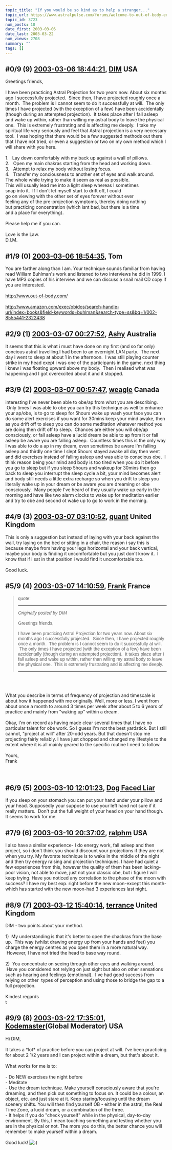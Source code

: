 ```yaml
---
topic_title: "If you would be so kind as to help a stranger..."
topic_url: https://www.astralpulse.com/forums/welcome-to-out-of-body-experiences!/if-you-would-be-so-kind-as-to-help-a-stranger
topic_id: 3723
num_posts: 10
date_first: 2003-03-06
date_last: 2003-03-22
num_views: 2708
summary: ""
tags: []
---
```


## \#0/9 (9) [2003-03-06 18:44:21](https://www.astralpulse.com/forums/index.php?msg=119441), [DIM](https://www.astralpulse.com/forums/profile/?u=1968) USA ##
<section>
Greetings friends,
<br>
<br>
I have been practicing Astral Projection for two years now. About six months ago I successfully projected.  Since then, I have projected roughly once a month.  The problem is I cannot seem to do it successfully at will.  The only times I have projected (with the exception of a few) have been accidentally (though during an attempted projection).  It takes place after I fall asleep and wake up within, rather than willing my astral body to leave the physical one.  This is extremely frustrating and is affecting me deeply.  I take my spiritual life very seriously and feel that Astral projection is a very necessary tool.  I was hoping that there would be a few suggested methods out there that I have not tried, or even a suggestion or two on my own method which I will share with you here.
<br>
<br>
1.   Lay down comfortably with my back up against a wall of pillows.
<br>
2.   Open my main chakras starting from the head and working down.
<br>
3.   Attempt to relax my body without losing focus.
<br>
4.   Transfer my conciousness to another set of eyes and walk around.
<br>
The whole while trying to make it seem as real as possible.
<br>
This will usually lead me into a light sleep whereas I sometimes
<br>
snap into it.  If I don't let myself start to drift off, I could
<br>
go on viewing with the other set of eyes forever without ever
<br>
feeling any of the pre-projection symptoms, thereby doing nothing
<br>
but practicing concentration (which isnt bad, but there is a time
<br>
and a place for everything).
<br>
<br>
Please help me if you can.
<br>
<br>
Love is the Law.
<br>
D.I.M.
</section>

## \#1/9 (0) [2003-03-06 18:54:35](https://www.astralpulse.com/forums/index.php?msg=24590), Tom  ##
<section>
You are farther along than I am. Your technique sounds familiar from having read William Buhlman's work and listened to two interviews he did in 1999. I have MP3 copies of his interview and we can discuss a snail mail CD copy if you are interested.
<br>
<br>
<a class="bbc_link" href="http://www.out-of-body.com/" rel="noopener" target="_blank">
 http://www.out-of-body.com/
</a>
<br>
<br>
<a class="bbc_link" href="http://www.amazon.com/exec/obidos/search-handle-url/index=books&amp;field-keywords=buhlman&amp;search-type=ss&amp;bq=1/002-8555441-2322438" rel="noopener" target="_blank">
 http://www.amazon.com/exec/obidos/search-handle-url/index=books&amp;field-keywords=buhlman&amp;search-type=ss&amp;bq=1/002-8555441-2322438
</a>
<br>
</section>

## \#2/9 (1) [2003-03-07 00:27:52](https://www.astralpulse.com/forums/index.php?msg=24610), [Ashy](https://www.astralpulse.com/forums/profile/?u=1423) Australia ##
<section>
It seems that this is what i must have done on my first (and so far only) concious astral travelling.I had been to an overnight LAN party.  The next day i went to sleep at about 1 in the afternoon.  I was still playing counter strike in my head exept i was one of the participants in the game. next thing i knew i was floating upward above my body.  Then i realised what was happening and I got overexcited about it and it stopped.
</section>

## \#3/9 (2) [2003-03-07 00:57:47](https://www.astralpulse.com/forums/index.php?msg=24611), [weagle](https://www.astralpulse.com/forums/profile/?u=538) Canada ##
<section>
interesting I've never been able to obe/ap from what you are describing.  Only times I was able to obe you can try this technique as well to enhance your ap/obe, is to go to sleep for 5hours wake up wash your face you can do some alert exercises if you want for 30mins keep your mind awake, then as you drift off to sleep you can do some meditation whatever method you are doing then drift off to sleep.  Chances are either you will obe/ap consciously, or fall asleep have a lucid dream be able to ap from it or fall asleep be aware you are falling asleep.  Countless times this is the only way I was able to do a ap in my dream, even sometimes be aware I'm falling asleep and thirdly one time I slept 5hours stayed awake all day then went and did exercises instead of falling asleep and was able to conscious obe.  I think reason being your mind and body is too tired when you do it before you go to sleep but if you sleep 5hours and wakeup for 30mins then go back to sleep you interrupt the sleep cycle a bit, your mind becomes alert and body still needs a little extra recharge so when you drift to sleep you literally wake up in your dream or be aware you are dreaming or obe consciously.  Many people I've heard of they usually wake up early in the morning and have like two alarm clocks to wake up for meditation earlier and try to obe and second ot wake up to go to work in the morning.
<br>
</section>

## \#4/9 (3) [2003-03-07 03:10:52](https://www.astralpulse.com/forums/index.php?msg=24625), [quant](https://www.astralpulse.com/forums/profile/?u=642) United Kingdom ##
<section>
This is only a suggestion but instead of laying with your back against the wall, try laying on the bed or sitting in a chair, the reason i say this is because maybe from having your legs horizontal and your back vertical, maybe your body is finding it uncomfortable but you just don't know it.  I know that if i sat in that position i would find it uncomfortable too.
<br>
<br>
Good luck.
</section>

## \#5/9 (4) [2003-03-07 14:10:59](https://www.astralpulse.com/forums/index.php?msg=24658), [Frank](https://www.astralpulse.com/forums/profile/?u=359) France ##
<section>
<blockquote id='"quote"'>
 <font face='"Arial"' id='"quote"' size='"1"'>
  quote:
  <hr height='"1"' id='"quote"' noshade=""/>
  <i>
   Originally posted by DIM
  </i>
  <br>
  <br>
  Greetings friends,
  <br>
  <br>
  I have been practicing Astral Projection for two years now. About six months ago I successfully projected.  Since then, I have projected roughly once a month.  The problem is I cannot seem to do it successfully at will.  The only times I have projected (with the exception of a few) have been accidentally (though during an attempted projection).  It takes place after I fall asleep and wake up within, rather than willing my astral body to leave the physical one.  This is extremely frustrating and is affecting me deeply.
  <hr height='"1"' id='"quote"' noshade=""/>
 </font>
</blockquote>
<br>
<br>
<br>
What you describe in terms of frequency of projection and timescale is about how it happened with me originally. Well, more or less. I went from about once a month to around 3 times per week after about 5 to 6 years of practice and mainly from "waking up" within a dream.
<br>
<br>
Okay, I'm on record as having made clear several times that I have no particular talent for obe work. So I guess I'm not the best yardstick. But I still cannot, "project at will" after 20-odd years. But that doesn't stop me projecting fairly reliably. I have just chopped and changed my lifestyle to the extent where it is all mainly geared to the specific routine I need to follow.
<br>
<br>
Yours,
<br>
Frank
<br>
<br>
<br>
</section>

## \#6/9 (5) [2003-03-10 12:01:23](https://www.astralpulse.com/forums/index.php?msg=24809), [Dog Faced Liar](https://www.astralpulse.com/forums/profile/?u=148)  ##
<section>
If you sleep on your stomach you can put your hand under your pillow and your head. Supposedly your suppose to use your left hand not sure if it really matters.  Don't put the full weight of your head on your hand though. It seems to work for me.
</section>

## \#7/9 (6) [2003-03-10 20:37:02](https://www.astralpulse.com/forums/index.php?msg=24876), [ralphm](https://www.astralpulse.com/forums/profile/?u=488) USA ##
<section>
I also have a similar experience- I do energy work, fall asleep and then project, so i don't think you should discount your projections if they are not when you try. My favorate technique is to wake in the middle of the night and then try energy raising and projection techniques. I have had quiet a few experiences from this, however the quality of them has been lacking-poor vision, not able to move, just not your classic obe, but i figure I will keep trying. Have you noticed any correlation to the phase of the moon with success? I have my best exp. right before the new moon-except this month- which has started with the new moon-had 3 experiences last night.
</section>

## \#8/9 (7) [2003-03-12 15:40:14](https://www.astralpulse.com/forums/index.php?msg=25009), [terrance](https://www.astralpulse.com/forums/profile/?u=1521) United Kingdom ##
<section>
DIM - two points about your method.
<br>
<br>
1)  My understanding is that it's better to open the chackras from the base up.  This way (whilst drawing energy up from your hands and feet) you charge the energy centres as you open them in a more natural way.  However, I have not tried the head to base way round.
<br>
<br>
2)  You concentrate on seeing through other eyes and walking around.  Have you considered not relying on just sight but also on other sensations such as hearing and feelings (emotional).  I've had good success from relying on other  types of perception and using those to bridge the gap to a full projection.
<br>
<br>
Kindest regards
<br>
t
</section>

## \#9/9 (8) [2003-03-22 17:35:01](https://www.astralpulse.com/forums/index.php?msg=25764), [Kodemaster](https://www.astralpulse.com/forums/profile/?u=426)(Global Moderator) USA ##
<section>
Hi DIM,
<br>
<br>
It takes a *lot* of practice before you can project at will. I've been practicing for about 2 1/2 years and I can project within a dream, but that's about it.
<br>
<br>
What works for me is to:
<br>
<br>
- Do NEW exercises the night before
<br>
- Meditate
<br>
- Use the dream technique. Make yourself consciously aware that you're dreaming, and then pick out something to focus on. It could be a colour, an object, etc. and just stare at it. Keep staring/focusing until the dream scenery shifts. You will then find yourself OB - either in the astral, the Real Time Zone, a lucid dream, or a combination of the three.
<br>
- It helps if you do "check yourself" while in the physical, day-to-day environment. By this, I mean touching something and testing whether you are in the physical or not. The more you do this, the better chance you will remember to make yourself within a dream.
<br>
<br>
Good luck!
<img alt=":)" class="smiley" src="https://www.astralpulse.com/forums/Smileys/fugue/smiley.png" title="Smiley"/>
</section>
